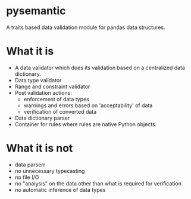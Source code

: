 # pysemantic
A traits based data validation module for pandas data structures.

What it is
==========
* A data validator which does its validation based on a centralized data
dictionary.
* Data type validator
* Range and constraint validator
* Post validation actions:
  - enforcement of data types
  - warnings and errors based on 'acceptability' of data
  - verification of converted data
* Data dictionary parser
* Container for rules where rules are native Python objects.


What it is not
==============
* data parserr
* no unnecessary typecasting
* no file I/O
* no "analysis" on the data other than what is required for verification
* no automatic inference of data types
